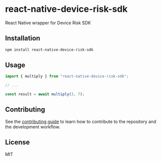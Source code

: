 # react-native-device-risk-sdk

React Native wrapper for Device Risk SDK

## Installation

```sh
npm install react-native-device-risk-sdk
```

## Usage

```js
import { multiply } from "react-native-device-risk-sdk";

// ...

const result = await multiply(3, 7);
```

## Contributing

See the [contributing guide](CONTRIBUTING.md) to learn how to contribute to the repository and the development workflow.

## License

MIT
